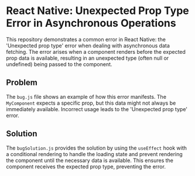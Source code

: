 # React Native: Unexpected Prop Type Error in Asynchronous Operations

This repository demonstrates a common error in React Native: the 'Unexpected prop type' error when dealing with asynchronous data fetching.  The error arises when a component renders before the expected prop data is available, resulting in an unexpected type (often null or undefined) being passed to the component.

## Problem
The `bug.js` file shows an example of how this error manifests. The `MyComponent` expects a specific prop, but this data might not always be immediately available.  Incorrect usage leads to the 'Unexpected prop type' error.

## Solution
The `bugSolution.js` provides the solution by using the `useEffect` hook with a conditional rendering to handle the loading state and prevent rendering the component until the necessary data is available. This ensures the component receives the expected prop type, preventing the error.